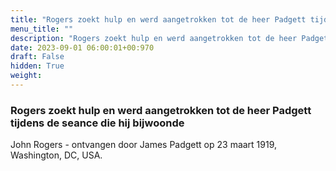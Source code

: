 ```yaml
---
title: "Rogers zoekt hulp en werd aangetrokken tot de heer Padgett tijdens de seance die hij bijwoonde"
menu_title: ""
description: "Rogers zoekt hulp en werd aangetrokken tot de heer Padgett tijdens de seance die hij bijwoonde"
date: 2023-09-01 06:00:01+00:970
draft: False
hidden: True
weight:
---
```

### Rogers zoekt hulp en werd aangetrokken tot de heer Padgett tijdens de seance die hij bijwoonde

John Rogers - ontvangen door James Padgett op 23 maart 1919, Washington, DC, USA.
